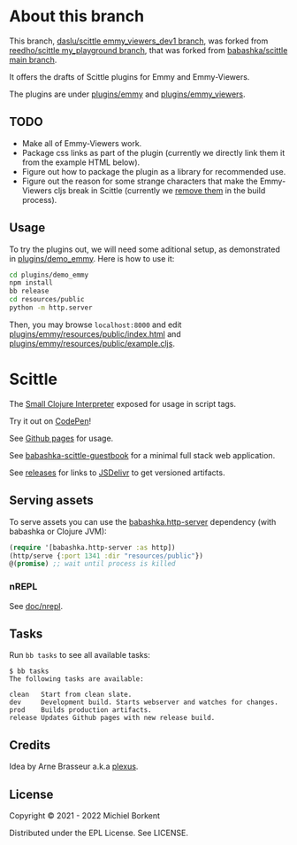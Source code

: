 # About this branch

This branch, [daslu/scittle emmy_viewers_dev1 branch](https://github.com/daslu/scittle/tree/emmy_viewers_dev1), was forked from [reedho/scittle my_playground branch](https://github.com/reedho/scittle/tree/my_playground), that was forked from [babashka/scittle main branch](https://github.com/babashka/scittle).

It offers the drafts of Scittle plugins for Emmy and Emmy-Viewers.

The plugins are under [plugins/emmy](plugins/emmy) and [plugins/emmy_viewers](plugins/emmy_viewers).

## TODO
- Make all of Emmy-Viewers work.
- Package css links as part of the plugin (currently we directly link them it from the example HTML below).
- Figure out how to package the plugin as a library for recommended use.
- Figure out the reason for some strange characters that make the Emmy-Viewers cljs break in Scittle (currently we [remove them](https://github.com/daslu/scittle/blob/2b6177e/plugins/demo_emmy/bb.edn#L43) in the build process).

## Usage
To try the plugins out, we will need some aditional setup, as demonstrated in [plugins/demo_emmy](plugins/demo_emmy). Here is how to use it:

```bash
cd plugins/demo_emmy
npm install
bb release
cd resources/public
python -m http.server 
```    

Then, you may browse `localhost:8000` and edit
[plugins/emmy/resources/public/index.html](plugins/demo_emmy/resources/public/index.html) and
[plugins/emmy/resources/public/example.cljs](plugins/demo_emmy/resources/public/example.cljs).


# Scittle

The [Small Clojure Interpreter](https://github.com/babashka/sci) exposed for usage in script tags.

Try it out on [CodePen](https://codepen.io/Prestance/pen/PoOdZQw)!

See [Github pages](https://babashka.org/scittle/) for usage.

See
[babashka-scittle-guestbook](https://github.com/kloimhardt/babashka-scittle-guestbook)
for a minimal full stack web application.

See [releases](https://github.com/babashka/scittle/releases) for links to
[JSDelivr](https://www.jsdelivr.com) to get versioned artifacts.

## Serving assets

To serve assets you can use the
[babashka.http-server](https://github.com/babashka/http-server) dependency (with
babashka or Clojure JVM):

``` clojure
(require '[babashka.http-server :as http])
(http/serve {:port 1341 :dir "resources/public"})
@(promise) ;; wait until process is killed
```

### nREPL

See [doc/nrepl](doc/nrepl).

## Tasks

Run `bb tasks` to see all available tasks:

```
$ bb tasks
The following tasks are available:

clean   Start from clean slate.
dev     Development build. Starts webserver and watches for changes.
prod    Builds production artifacts.
release Updates Github pages with new release build.
```

## Credits

Idea by Arne Brasseur a.k.a [plexus](https://github.com/plexus).

## License

Copyright © 2021 - 2022 Michiel Borkent

Distributed under the EPL License. See LICENSE.
